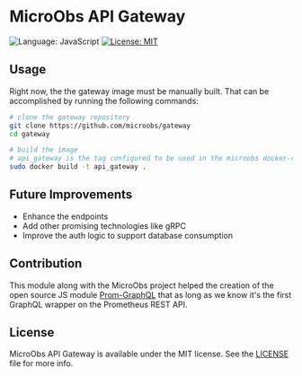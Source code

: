 # MicroObs API Gateway
![Language: JavaScript](https://img.shields.io/static/v1?label=language&message=javascript&color=yellow&style=flat)
[![License: MIT](https://img.shields.io/github/license/microobs/gateway)](https://opensource.org/licenses/MIT)

## Usage
Right now, the the gateway image must be manually built. That can be accomplished by running the following commands:
```sh
# clone the gateway repository
git clone https://github.com/microobs/gateway
cd gateway

# build the image
# api_gateway is the tag configured to be used in the microobs docker-compose
sudo docker build -t api_gateway .
```

## Future Improvements
* Enhance the endpoints
* Add other promising technologies like gRPC
* Improve the auth logic to support database consumption

## Contribution
This module along with the MicroObs project helped the creation of the open source JS module [Prom-GraphQL](https://github.com/carloszimm/prom-graphql) that as long as we know it's the first GraphQL wrapper on the Prometheus REST API.

## License
MicroObs API Gateway is available under the MIT license. See the [LICENSE](https://github.com/microobs/gateway/blob/master/LICENSE) file for more info.
